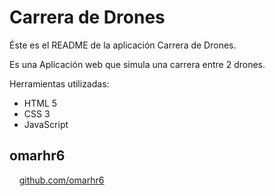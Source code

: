 Carrera de Drones
==========================

Éste es el README de la aplicación Carrera de Drones.

Es una Aplicación web que simula una carrera entre 2 drones.

Herramientas utilizadas:
+ HTML 5
+ CSS 3
+ JavaScript

omarhr6
--------------------

&nbsp;&nbsp;&nbsp;&nbsp;[github.com/omarhr6](https://omarhr6.github.io/Carrera-de-Drones/)
